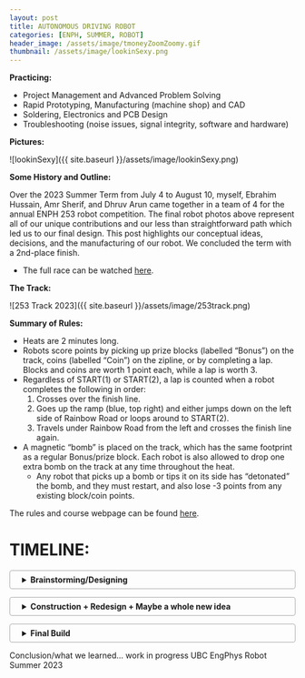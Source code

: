 ```yaml
---
layout: post
title: AUTONOMOUS DRIVING ROBOT
categories: [ENPH, SUMMER, ROBOT]
header_image: /assets/image/tmoneyZoomZoomy.gif
thumbnail: /assets/image/lookinSexy.png
---
```

<style>
    /* Other styles remain unchanged */

    /* Adjust the top margin of the posts container to push it down */
    .posts {
        margin-top: 35px; /* Add more space at the top of the posts container */
        width: 100%; /* Full width of the parent container */
        position: relative;
        z-index: 3; /* Above the background section but below the navigation and header */
    }

    /* Rest of your styles */
</style>

<!--ROBOTS WERE MADE... -->

<!--more-->

**Practicing:**

- Project Management and Advanced Problem Solving
- Rapid Prototyping, Manufacturing (machine shop) and CAD
- Soldering, Electronics and PCB Design
- Troubleshooting (noise issues, signal integrity, software and hardware)

**Pictures:**

![lookinSexy]({{ site.baseurl }}/assets/image/lookinSexy.png)

**Some History and Outline:**

Over the 2023 Summer Term from July 4 to August 10, myself, Ebrahim Hussain, Amr Sherif, and Dhruv Arun came together in a team of 4 for the annual ENPH 253 robot competition. The final robot photos above represent all of our unique contributions and our less than straightforward path which led us to our final design. This post highlights our conceptual ideas, decisions, and the manufacturing of our robot. We concluded the term with a 2nd-place finish.

- The full race can be watched [here](https://www.youtube.com/live/gXMnazr8vEo?si=DzM_r1Ch8ZJGJhDZ).

**The Track:**

![253 Track 2023]({{ site.baseurl }}/assets/image/253track.png)

**Summary of Rules:**

- Heats are 2 minutes long.
- Robots score points by picking up prize blocks (labelled “Bonus”) on the track, coins (labelled “Coin”) on the zipline, or by completing a lap. Blocks and coins are worth 1 point each, while a lap is worth 3.
- Regardless of START(1) or START(2), a lap is counted when a robot completes the following in order:
  1. Crosses over the finish line.
  2. Goes up the ramp (blue, top right) and either jumps down on the left side of Rainbow Road or loops around to START(2).
  3. Travels under Rainbow Road from the left and crosses the finish line again.
- A magnetic “bomb” is placed on the track, which has the same footprint as a regular Bonus/prize block. Each robot is also allowed to drop one extra bomb on the track at any time throughout the heat.
  - Any robot that picks up a bomb or tips it on its side has “detonated” the bomb, and they must restart, and also lose -3 points from any existing block/coin points.

The rules and course webpage can be found [here](https://docs.google.com/document/d/e/2PACX-1vS4bQXNVCvEt-UMX50Rsar0Wds5AqRDQToN8ABxkS7ocnluPU8JlCNRYIkiXptbHYsrAI_WKzwC9IwO/pub).

<!--
**Late Night CAD Session**:

![Probably an Industry Standard]({{ site.baseurl }}/assets/image/lateNight.png)
-->

<style>
details {
    border: 1px solid #aaa;
    border-radius: 4px;
    padding: .5em .5em .5em 1.5em;
    margin-bottom: 1em;
}
summary {
    font-weight: bold;
    cursor: pointer;
}
details[open] {
    padding: .5em;
}
details[open] summary {
    border-bottom: 1px solid #aaa;
    margin-bottom: .5em;
}

  .centered-image {
    text-align: center; /* Center the content (image) inside the div */
    margin: 0 auto;     /* Ensures the div itself is centered if it has a width less than its container */
}

.centered-image img {
    width: 120%;   /* Increase the image size by 20% */
    margin: 0 auto; /* Ensures the image is centered */
    display: block; /* Makes the image a block element to accept the margin */
}

</style>

# TIMELINE:

<details>
  <summary>Brainstorming/Designing</summary>

  <strong>Brainstorming:</strong>
  <p>Teams were allowed to do almost anything they wanted, including jumping off the ramps, using the zipline, or traveling over the rocks to gain a shortcut to the finish line. However, before talking to each other as a team, we all decided that we would follow tape and dedicate our focus on trying to pick up blocks/avoid them passively.</p>
  
<div class="centered-image">
  <img src="{{ site.baseurl }}/assets/image/steering253.png" alt="Ack vs Diff Steering">
</div>  

  <strong>Firstly, we needed to choose our steering system.</strong>
  <p>This is important as it will determine where many elements of the robot will go, such as motors, electronics, and our pickup mechanism. The two types of steering we considered were either Ackermann or Differential. Ackermann is familiar to us as we see it in cars, where the back wheels stay at a certain speed and the front wheels can turn. Whereas in differential steering, the back wheels turn at different speeds to turn (i.e., if the left wheel is spinning slower than the right, the robot will turn left).</p>

  <p>However, from our understanding and research, Ackermann steering, provided the right geometry and tuning can be much faster than differential steering. With this in mind, we chose differential, while every other team chose Ackermann. This fact definitely made us think about our choice, but those thoughts did not last for long, as we were certain our choice took into consideration that this whole competition was something new to us and we wanted a steering mechanism that we could easily deploy and redeploy. Another observation that pushed us towards this steering mechanism was that the course has some very sharp turns, which in differential steering are easier to control, in just software, rather than in Ackermann steering where you would need to consider the whole chassis layout in order to accomplish those turns.</p>

  <p>So initially with our constraints, we wanted to design a robot that looked something like this:</p>
  
<div class="centered-image">
  <img src="{{ site.baseurl }}/assets/image/initialpresentation253.png" alt="Initial CAD pic 1">
</div> 

  <p>Where we drive around the track, the wings would fold inwards to collect a block and outward to avoid bombs like below:</p>
  
<div class="centered-image">
  <img src="{{ site.baseurl }}/assets/image/initialpresentation2532.png" alt="Initial CAD pic 2">
  <img src="{{ site.baseurl }}/assets/image/initialpresentation2533.png" alt="Initial CAD pic 3">
  <img src="{{ site.baseurl }}/assets/image/initialpresentation2534.png" alt="Initial CAD pic 4">
</div> 

</details>

<details>
  <summary>Construction + Redesign + Maybe a whole new idea</summary>
  
<strong>Electronics:</strong>

<p>To start we built a simple line follower, something we could adjust later on. Ebi owned build the motor drivers, tape sensors and microcontroller boards.</p> 

<strong>1. H-Bridge Motor Drivers:</strong>

<p>The H-Bridge is a relatively simple circuit used to control the **polarity** of the voltage across a load, in our case, a motor. Alongside having control over the speed by PWM, the H-bridge gives us control over the motor’s rotation direction. This is especially important in differential-steering, where in some cases one wheel must spin backward and the other forward to complete a sharp turn. Here is a simple **dual H-bridge** schematic of the motor boards on the robot.</p>

<div class="centered-image">
  <img src="{{ site.baseurl }}/assets/image/dual-hbridge.png" alt="dual-hbridge.png1">
</div> 

<p>Attached is a step through guide made by Ebi: <a href="/assets/image/H-Bridge Step-Through.pdf" download="H-Bridge Step-Through.pdf">H-Bridge Step-Through PDF</a>
</p>

<p>This resulted in:</p>

<div class="centered-image">
  <img src="{{ site.baseurl }}/assets/image/H-bridge layout.jpeg" alt="H-bridge layout.jpeg">
  <img src="{{ site.baseurl }}/assets/image/H-bridge final.png" alt="H-bridge final.png">
  <img src="{{ site.baseurl }}/assets/image/initialpresentation2534.png" alt="Initial CAD pic 4">
</div>

<strong>2. Control Boards and Tape Following Sensors:</strong>
<p>Here’s the unpopulated Blue-Pill/microcontroller board, and the tape sensor board:</p>

<div class="centered-image">
  <img src="{{ site.baseurl }}/assets/image/sc1.png" alt="Screenshot 2024-01-22 at 3.50.09 PM.png">
</div>

<p>BP Board PCB Layout:</p>

<div class="centered-image">
  <img src="{{ site.baseurl }}/assets/image/sc2.png" alt="Screenshot 2024-01-22 at 3.51.03 PM.png">
</div>

<p>This is somewhat overkill and wasn’t really required in the end, but I designed this board pretty early on before any other sensor / peripheral decisions were made. So it just made sense to be safe and provide the possibility to house two microcontrollers. It has:</p>

<ul>
    <li>x3 SONAR ports</li>
    <li>x4 I2C ports (two of them tied together <em>if</em> the microcontrollers need to talk to each other)</li>
    <li>x6 AIO available for tape sensors</li>
    <li>x3 servo ports</li>
    <li>a UART port for serial monitor, power selection</li>
    <li>2 2-wide PWM ports for two H-Bridges</li>
    <li>voltage level selectors for I2C, Sonar, and Tape Sensors</li>
</ul>

<p>and leaves the remainder of the pins free for switches, LEDS, hall-sensors, and anything else.</p>

<p>For the tape-sensor board, Dhruv made the schematic and Ebi made the PCB layout and soldered it together. It uses surface-mount resistors which was needed since the tape sensors sit very low to the ground. Here’s a video of it on a servo mount which I made:</p>

<div class="centered-image">
  <img src="{{ site.baseurl }}/assets/image/servermount.gif" alt="servermount.gif">
</div>

<strong>3. PID Algorithm:</strong>

<p>The PID is probably the simplest part of code of the entire robot, but I wanted to share how I thought about converting tape-sensor data to an error function.</p>

<p>Instead of computing each sensor value and referencing a lookup table, I decided to treat each sensor value as a **force** on a seesaw. Then, simply let the displacement be the net torque on it! Of course, if the robot is completely off the line, then just reference the magnitude of the previous displacement to know whether you are too left, or too right.</p>

<p>That’s basically what I’m doing here — writing it in code is much simpler than doing it mathematically though. The key part is the (∑S[n]N[n]∑S[n]∑S[n]∑S[n]N[n] - fix latex)​﻿ which is simply the average. N is the location of each sensor and S is the associated sensor values.</p>

<div class="centered-image">
  <img src="{{ site.baseurl }}/assets/image/sc3.png" alt="Screenshot 2024-01-22 at 4.03.32 PM.png">
</div>

<p>You can find the <a href="https://www.desmos.com/calculator/4zlgnq8wji">Desmos here</a>, and play around with the ϕϕ﻿, which is the displacement of the sensor array off the line. The purple line represents the error function value, and the dots are the sensor locations</p>

<div class="centered-image">
  <img src="{{ site.baseurl }}/assets/image/PIDs23.gif" alt="PIDs23.gif">
</div>

<p>One interesting way of doing it like this is it becomes convenient to introduce nonlinearities into the transfer function through the R[n] array. Ebi and I played around with this a little and found that a non-linear transfer function for differential steering can often result in smoother and more responsive driving than a linear one.</p>

<p>This makes intuitive sense for tape-following, because you don’t really care about minor deviations off the line, but once your tape sensors are close to leaving the line entirely, you now have a higher error to correct yourself quickly, or to take a sharp turn.</p>

<p>The final “non-traditional” part Ebi and I implemented was **filtering** the derivative of our error function, so that the PID equation is out = Kpe(t)+Ki∫e(t)+Kdlowpass(ddte(t))out=Kp​e(t)+Ki​∫e(t)+Kd​lowpass(dtd​e(t))﻿. To understand why, consider the following error function e(t), in red:</p>

<div class="centered-image">
  <img src="{{ site.baseurl }}/assets/sc4.png" alt="Screenshot 2024-01-22 at 4.05.56 PM.png">
</div>

<p>This error function simply means the robot’s displacement off the line has changed. It looks like a step rather than a smooth change because these signals are being processed inside the microcontroller, in thee **discrete* time domain.</p>

<p>If we then compute the almost-discrete-derivative as error - prevErrorerror﻿, we’d get an impulse, as shown in blue. This isn’t that useful because it means the derivative term in the PID equation only lasts for one loop iteration, which is on the order of μμ﻿s — that’s not nearly enough time for it to do much useful work. A solution to this is to **low-pass filter (LPF)** the differentiated error signal, shown in green. In an electrical context, this green signal represents the discharging of a capacitor, but instead we’re doing it in software using a first-order IIR filter:</p>

<div class="centered-image">
  <img src="{{ site.baseurl }}/assets/sc5.png" alt="Screenshot 2024-01-22 at 4.07.27 PM.png">
</div>

<p>Of course there are other ways to do this, and I guess you could choose any decaying function (maybe an average?). All that I’m trying to do is keep the effect of the derivative for longer, so that the KdKd​﻿ term comes into play.</p>

<p>The motivation to try something like this is somewhat arbitrary, but we gave it a shot and it had a **significant positive impact on the smoothness of the robot’s tape following at high speeds**.</p>

<strong>Final run:</strong>

<p>With all the basics sorted, we put the motors, H-bridges, microcontrollers, tape-sensors, and PID code together for the first prototype. Here you can see one of the populated BP boards as well.</p>

<p>I’m really proud of the pace we were able to do this at, since we were the first team to get on the track and tape follow in the first week of the course.</p>

<div class="centered-image">
  <img src="{{ site.baseurl }}/assets/topOfOG.jpeg" alt="topOfOG.jpeg">
    <img src="{{ site.baseurl }}/assets/finalrunOGgif.gif" alt="finalrunOGgif.gif">
</div>

<p>We fail on rainbow road since this was our first time testing, and the colors interfered with the tape sensor, but we all start somewhere!</p>

<strong>Block Pickup:</strong>
  
</details>

<details>
  <summary>Final Build</summary>
  
  Final Build
  
</details>

Conclusion/what we learned... work in progress
UBC EngPhys Robot Summer 2023
